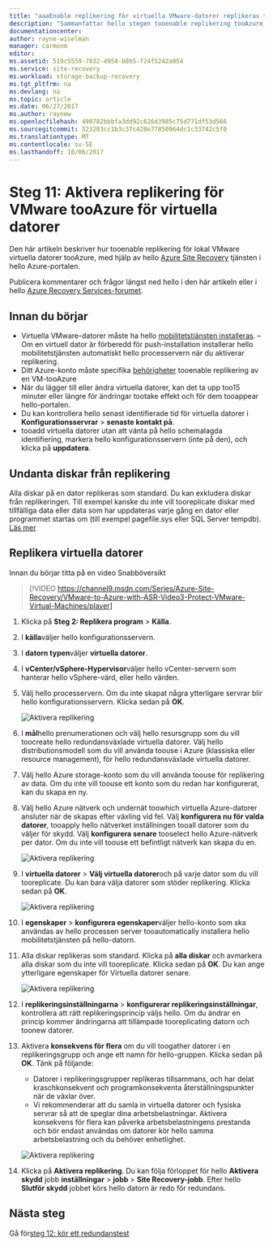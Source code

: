 ```yaml
---
title: "aaaEnable replikering för virtuella VMware-datorer replikeras tooAzure med Azure Site Recovery | Microsoft Docs"
description: "Sammanfattar hello stegen tooenable replikering tooAzure för VMwares virtuella datorer med hjälp av hello Azure Site Recovery-tjänsten"
documentationcenter: 
author: rayne-wiselman
manager: carmonm
editor: 
ms.assetid: 519c5559-7032-4954-b8b5-f24f5242a954
ms.service: site-recovery
ms.workload: storage-backup-recovery
ms.tgt_pltfrm: na
ms.devlang: na
ms.topic: article
ms.date: 06/27/2017
ms.author: raynew
ms.openlocfilehash: 490782bbbfa3dd92c626d3985c75d771df53d566
ms.sourcegitcommit: 523283cc1b3c37c428e77850964dc1c33742c5f0
ms.translationtype: MT
ms.contentlocale: sv-SE
ms.lasthandoff: 10/06/2017
---
```

# <a name="step-11-enable-replication-for-vmware-virtual-machines-tooazure"></a>Steg 11: Aktivera replikering för VMware tooAzure för virtuella datorer


Den här artikeln beskriver hur tooenable replikering för lokal VMware virtuella datorer tooAzure, med hjälp av hello [Azure Site Recovery](site-recovery-overview.md) tjänsten i hello Azure-portalen.

Publicera kommentarer och frågor längst ned hello i den här artikeln eller i hello [Azure Recovery Services-forumet](https://social.msdn.microsoft.com/forums/azure/home?forum=hypervrecovmgr).


## <a name="before-you-start"></a>Innan du börjar

- Virtuella VMware-datorer måste ha hello [mobilitetstjänsten installeras](vmware-walkthrough-install-mobility.md). – Om en virtuell dator är förberedd för push-installation installerar hello mobilitetstjänsten automatiskt hello processervern när du aktiverar replikering.
- Ditt Azure-konto måste specifika [behörigheter](site-recovery-role-based-linked-access-control.md#permissions-required-to-enable-replication-for-new-virtual-machines) tooenable replikering av en VM-tooAzure
- När du lägger till eller ändra virtuella datorer, kan det ta upp too15 minuter eller längre för ändringar tootake effekt och för dem tooappear hello-portalen.
- Du kan kontrollera hello senast identifierade tid för virtuella datorer i **Konfigurationsservrar** > **senaste kontakt på**.
- tooadd virtuella datorer utan att vänta på hello schemalagda identifiering, markera hello konfigurationsservern (inte på den), och klicka på **uppdatera**.



## <a name="exclude-disks-from-replication"></a>Undanta diskar från replikering

Alla diskar på en dator replikeras som standard. Du kan exkludera diskar från replikeringen. Till exempel kanske du inte vill tooreplicate diskar med tillfälliga data eller data som har uppdateras varje gång en dator eller programmet startas om (till exempel pagefile.sys eller SQL Server tempdb). [Läs mer](site-recovery-exclude-disk.md)

## <a name="replicate-vms"></a>Replikera virtuella datorer

Innan du börjar titta på en video Snabböversikt

>[!VIDEO https://channel9.msdn.com/Series/Azure-Site-Recovery/VMware-to-Azure-with-ASR-Video3-Protect-VMware-Virtual-Machines/player]

1. Klicka på **Steg 2: Replikera program** > **Källa**.
2. I **källa**väljer hello konfigurationsservern.
3. I **datorn typen**väljer **virtuella datorer**.
4. I **vCenter/vSphere-Hypervisor**väljer hello vCenter-servern som hanterar hello vSphere-värd, eller hello värden.
5. Välj hello processervern. Om du inte skapat några ytterligare servrar blir hello konfigurationsservern. Klicka sedan på **OK**.

    ![Aktivera replikering](./media/vmware-walkthrough-enable-replication/enable-replication2.png)

6. I **mål**hello prenumerationen och välj hello resursgrupp som du vill toocreate hello redundansväxlade virtuella datorer. Välj hello distributionsmodell som du vill använda toouse i Azure (klassiska eller resource management), för hello redundansväxlade virtuella datorer.


7. Välj hello Azure storage-konto som du vill använda toouse för replikering av data. Om du inte vill toouse ett konto som du redan har konfigurerat, kan du skapa en ny.

8. Välj hello Azure nätverk och undernät toowhich virtuella Azure-datorer ansluter när de skapas efter växling vid fel. Välj **konfigurera nu för valda datorer**, tooapply hello nätverket inställningen tooall datorer som du väljer för skydd. Välj **konfigurera senare** tooselect hello Azure-nätverk per dator. Om du inte vill toouse ett befintligt nätverk kan skapa du en.

    ![Aktivera replikering](./media/vmware-walkthrough-enable-replication/enable-rep3.png)
9. I **virtuella datorer** > **Välj virtuella datorer**och på varje dator som du vill tooreplicate. Du kan bara välja datorer som stöder replikering. Klicka sedan på **OK**.

    ![Aktivera replikering](./media/vmware-walkthrough-enable-replication/enable-replication5.png)
10. I **egenskaper** > **konfigurera egenskaper**väljer hello-konto som ska användas av hello processen server tooautomatically installera hello mobilitetstjänsten på hello-datorn.
11. Alla diskar replikeras som standard. Klicka på **alla diskar** och avmarkera alla diskar som du inte vill tooreplicate. Klicka sedan på **OK**. Du kan ange ytterligare egenskaper för Virtuella datorer senare.

    ![Aktivera replikering](./media/vmware-walkthrough-enable-replication/enable-replication6.png)
11. I **replikeringsinställningarna** > **konfigurerar replikeringsinställningar**, kontrollera att rätt replikeringsprincip väljs hello. Om du ändrar en princip kommer ändringarna att tillämpade tooreplicating datorn och toonew datorer.
12. Aktivera **konsekvens för flera** om du vill toogather datorer i en replikeringsgrupp och ange ett namn för hello-gruppen. Klicka sedan på **OK**. Tänk på följande:

    * Datorer i replikeringsgrupper replikeras tillsammans, och har delat kraschkonsekvent och programkonsekventa återställningspunkter när de växlar över.
    * Vi rekommenderar att du samla in virtuella datorer och fysiska servrar så att de speglar dina arbetsbelastningar. Aktivera konsekvens för flera kan påverka arbetsbelastningens prestanda och bör endast användas om datorer kör hello samma arbetsbelastning och du behöver enhetlighet.

    ![Aktivera replikering](./media/vmware-walkthrough-enable-replication/enable-replication7.png)
13. Klicka på **Aktivera replikering**. Du kan följa förloppet för hello **Aktivera skydd** jobb **inställningar** > **jobb** > **Site Recovery-jobb**. Efter hello **Slutför skydd** jobbet körs hello datorn är redo för redundans.

## <a name="next-steps"></a>Nästa steg

Gå för[steg 12: kör ett redundanstest](vmware-walkthrough-test-failover.md)
